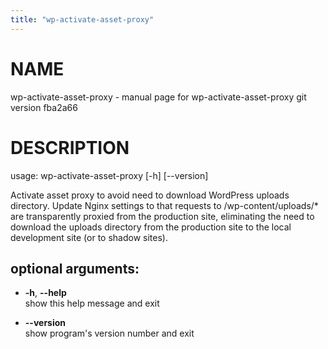 ```yaml
---
title: "wp-activate-asset-proxy"
---
```



# NAME

wp-activate-asset-proxy - manual page for wp-activate-asset-proxy git
version fba2a66

# DESCRIPTION

usage: wp-activate-asset-proxy \[-h\] \[--version\]

Activate asset proxy to avoid need to download WordPress uploads
directory. Update Nginx settings to that requests to
/wp-content/uploads/\* are transparently proxied from the production
site, eliminating the need to download the uploads directory from the
production site to the local development site (or to shadow sites).

## optional arguments:

  - **-h**, **--help**  
    show this help message and exit

  - **--version**  
    show program's version number and exit
